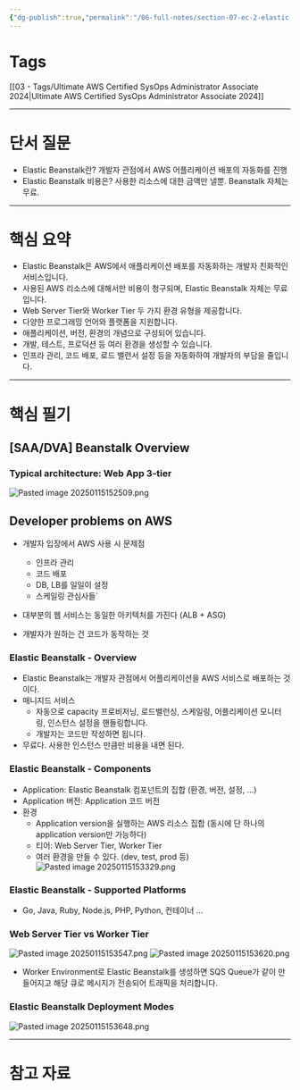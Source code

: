 ```yaml
---
{"dg-publish":true,"permalink":"/06-full-notes/section-07-ec-2-elastic-beanstlak-for-sys-ops/","noteIcon":""}
---
```


# Tags
[[03 - Tags/Ultimate AWS Certified SysOps Administrator Associate 2024\|Ultimate AWS Certified SysOps Administrator Associate 2024]]

---
# 단서 질문
- Elastic Beanstalk란?
	    개발자 관점에서 AWS 어플리케이션 배포의 자동화를 진행
- Elastic Beanstalk 비용은?
	    사용한 리소스에 대한 금액만 낼뿐. Beanstalk 자체는 무료.
---
# 핵심 요약
- Elastic Beanstalk은 AWS에서 애플리케이션 배포를 자동화하는 개발자 친화적인 서비스입니다.
- 사용된 AWS 리소스에 대해서만 비용이 청구되며, Elastic Beanstalk 자체는 무료입니다.
- Web Server Tier와 Worker Tier 두 가지 환경 유형을 제공합니다.
- 다양한 프로그래밍 언어와 플랫폼을 지원합니다.
- 애플리케이션, 버전, 환경의 개념으로 구성되어 있습니다.
- 개발, 테스트, 프로덕션 등 여러 환경을 생성할 수 있습니다.
- 인프라 관리, 코드 배포, 로드 밸런서 설정 등을 자동화하여 개발자의 부담을 줄입니다.
---
# 핵심 필기
## [SAA/DVA] Beanstalk Overview
### Typical architecture: Web App 3-tier
![Pasted image 20250115152509.png](/img/user/image/Pasted%20image%2020250115152509.png)
	
## Developer problems on AWS
- 개발자 입장에서 AWS 사용 시 문제점
	- 인프라 관리
	- 코드 배포
	- DB, LB를 일일이 설정
	- 스케일링 관심사들`

- 대부분의 웹 서비스는 동일한 아키텍처를 가진다 (ALB + ASG)
- 개발자가 원하는 건 코드가 동작하는 것
### Elastic Beanstalk - Overview
- Elastic Beanstalk는 개발자 관점에서 어플리케이션을 AWS 서비스로 배포하는 것이다.
- 매니지드 서비스
	- 자동으로 capacity 프로비저닝, 로드밸런싱, 스케일링, 어플리케이션 모니터링, 인스턴스 설정을 핸들링합니다.
	- 개발자는 코드만 작성하면 됩니다.
- 무료다. 사용한 인스턴스 만큼만 비용을 내면 된다.
### Elastic Beanstalk - Components
- Application: Elastic Beanstalk 컴포넌트의 집합 (환경, 버전, 설정, ...)
- Application 버전: Application 코드 버전
- 환경
	- Application version을 실행하는 AWS 리소스 집합 (동시에 단 하나의 application version만 가능하다)
	- 티어: Web Server Tier, Worker Tier
	- 여러 환경을 만들 수 있다. (dev, test, prod 등)
![Pasted image 20250115153329.png](/img/user/image/Pasted%20image%2020250115153329.png)
### Elastic Beanstalk - Supported Platforms
- Go, Java, Ruby, Node.js, PHP, Python, 컨테이너 ...
### Web Server Tier vs Worker Tier
![Pasted image 20250115153547.png](/img/user/image/Pasted%20image%2020250115153547.png)
![Pasted image 20250115153620.png](/img/user/image/Pasted%20image%2020250115153620.png)
- Worker Environment로 Elastic Beanstalk를 생성하면 SQS Queue가 같이 만들어지고 해당 큐로 메시지가 전송되어 트래픽을 처리합니다.
### Elastic Beanstalk Deployment Modes
![Pasted image 20250115153648.png](/img/user/image/Pasted%20image%2020250115153648.png)

---
# 참고 자료
